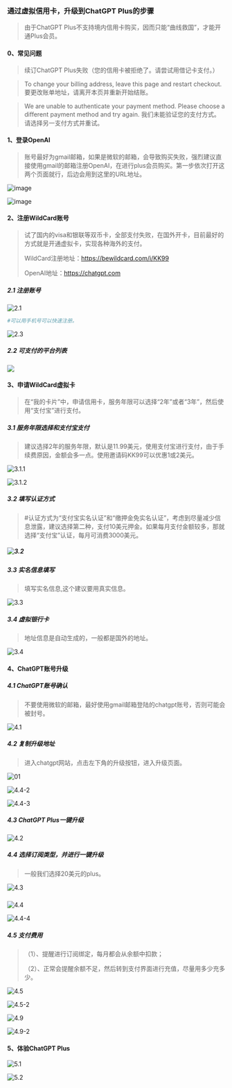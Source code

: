### 通过虚拟信用卡，升级到ChatGPT Plus的步骤

> 由于ChatGPT Plus不支持境内信用卡购买，因而只能“曲线救国”，才能开通Plus会员。

#### 0、常见问题
> 续订ChatGPT Plus失败（您的信用卡被拒绝了。请尝试用借记卡支付。）

> To change your billing address, leave this page and restart checkout.
 要更改账单地址，请离开本页并重新开始结账。

> We are unable to authenticate your payment method. Please choose a different payment method and try again.
 我们未能验证您的支付方式。请选择另一支付方式并重试。


#### 1、登录OpenAI

> 账号最好为gmail邮箱，如果是微软的邮箱，会导致购买失败，强烈建议直接使用gmail的邮箱注册OpenAI，在进行plus会员购买。第一步依次打开这两个页面就行，后边会用到这里的URL地址。


![image](./img/01.png)


![image](./img/02.png)



#### 2、注册WildCard账号

> 试了国内的visa和银联等双币卡，全部支付失败，在国外开卡，目前最好的方式就是开通虚拟卡，实现各种海外的支付。
>
> WildCard注册地址：https://bewildcard.com/i/KK99
>
> OpenAI地址：https://chatgpt.com

##### 2.1 注册账号

![2.1](./img/2.1.png)



```sh
#可以用手机号可以快速注册。
```

![2.3](./img/2.3.png)

##### 2.2 可支付的平台列表

![](./img/2.2.png)



#### 3、申请WildCard虚拟卡

> 在“我的卡片”中，申请信用卡，服务年限可以选择“2年”或者“3年”，然后使用“支付宝”进行支付。


##### 3.1  服务年限选择和支付宝支付

> 建议选择2年的服务年限，默认是11.99美元，使用支付宝进行支付，由于手续费原因，金额会多一点。使用邀请码KK99可以优惠1或2美元。


![3.1.1](./img/3.1.1.png)

![3.1.2](./img/3.1.2.png)



##### 3.2 填写认证方式

> #认证方式为“支付宝实名认证”和“缴押金免实名认证”，考虑到尽量减少信息泄露，建议选择第二种，支付10美元押金。如果每月支付金额较多，那就选择“支付宝”认证，每月可消费3000美元。



##### ![3.2](./img/3.2.png)



##### 3.3 实名信息填写

> 填写实名信息,这个建议要用真实信息。


![3.3](./img/3.3.png)

##### 3.4 虚拟银行卡

> 地址信息是自动生成的，一般都是国外的地址。


![3.4](./img/3.5.png)

#### 4、ChatGPT账号升级

##### 4.1 ChatGPT账号确认

>  不要使用微软的邮箱，最好使用gmail邮箱登陆的chatgpt账号，否则可能会被封号。

![4.1](./img/4.1.png)



##### 4.2 复制升级地址

> 进入chatgpt网站，点击左下角的升级按钮，进入升级页面。

![01](./img/01.png)



![4.4-2](./img/4.4-2.png)



![4.4-3](./img/4.4-3.png)



##### 4.3 ChatGPT Plus一键升级

![4.2](./img/4.2.png)



##### 4.4 选择订阅类型，并进行一键升级

> 一般我们选择20美元的plus。
 

![4.3](./img/4.3.png)

##### 

![4.4](./img/4.4-1.png)



![4.4-4](./img/4.4-4.png)



##### 4.5 支付费用

> （1）、提醒进行订阅绑定，每月都会从余额中扣款；
>
> （2）、正常会提醒余额不足，然后转到支付界面进行充值，尽量用多少充多少。

![4.5](./img/4.5-1.png)

![4.5-2](./img/4.5-2.png)

![4.9](./img/4.5-3.png)

![4.9-2](./img/4.5-4.png)



#### 5、体验ChatGPT Plus



![5.1](./img/5.1.png)



![5.2](./img/5.2.png)

